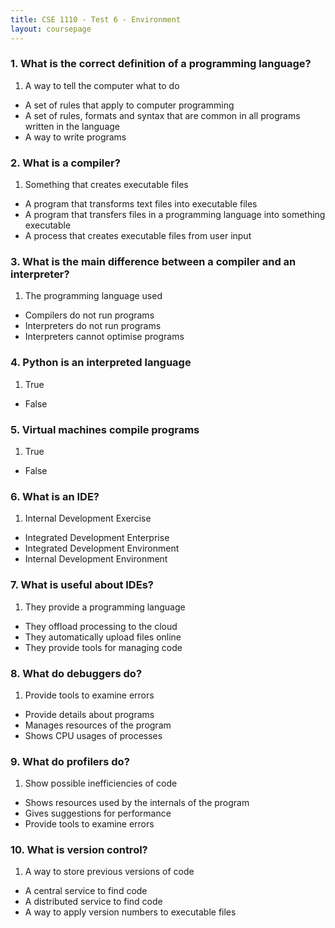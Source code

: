 ```yaml
---
title: CSE 1110 - Test 6 - Environment
layout: coursepage
---
```


### 1. What is the correct definition of a programming language?

1. A way to tell the computer what to do
+ A set of rules that apply to computer programming
+ A set of rules, formats and syntax that are common in all programs written in the language
+ A way to write programs

### 2. What is a compiler?

1. Something that creates executable files
+ A program that transforms text files into executable files
+ A program that transfers files in a programming language into something executable
+ A process that creates executable files from user input

### 3. What is the main difference between a compiler and an interpreter?

1. The programming language used
+ Compilers do not run programs
+ Interpreters do not run programs
+ Interpreters cannot optimise programs

### 4. Python is an interpreted language

1. True
+ False

### 5. Virtual machines compile programs

1. True
+ False

### 6. What is an IDE?

1. Internal Development Exercise
+ Integrated Development Enterprise
+ Integrated Development Environment
+ Internal Development Environment

### 7. What is useful about IDEs?

1. They provide a programming language
+ They offload processing to the cloud
+ They automatically upload files online
+ They provide tools for managing code

### 8. What do debuggers do?

1. Provide tools to examine errors
+ Provide details about programs
+ Manages resources of the program
+ Shows CPU usages of processes

### 9. What do profilers do?

1. Show possible inefficiencies of code
+ Shows resources used by the internals of the program
+ Gives suggestions for performance
+ Provide tools to examine errors

### 10. What is version control?

1. A way to store previous versions of code
+ A central service to find code
+ A distributed service to find code
+ A way to apply version numbers to executable files
